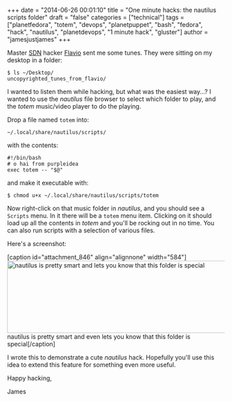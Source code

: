 +++
date = "2014-06-26 00:01:10"
title = "One minute hacks: the nautilus scripts folder"
draft = "false"
categories = ["technical"]
tags = ["planetfedora", "totem", "devops", "planetpuppet", "bash", "fedora", "hack", "nautilus", "planetdevops", "1 minute hack", "gluster"]
author = "jamesjustjames"
+++

Master <a href="https://en.wikipedia.org/wiki/Software_Defined_Networking">SDN</a> hacker <a href="https://twitter.com/guteusa">Flavio</a> sent me some tunes. They were sitting on my desktop in a folder:
```
$ ls ~/Desktop/
uncopyrighted_tunes_from_flavio/
```
I wanted to listen them while hacking, but what was the easiest way...? I wanted to use the <em>nautilus</em> file browser to select which folder to play, and the <em>totem</em> music/video player to do the playing.

Drop a file named <code>totem</code> into:
```
~/.local/share/nautilus/scripts/
```
with the contents:
```
#!/bin/bash
# o hai from purpleidea
exec totem -- "$@"
```
and make it executable with:
```
$ chmod u+x ~/.local/share/nautilus/scripts/totem
```
Now right-click on that music folder in <em>nautilus</em>, and you should see a <code>Scripts</code> menu. In it there will be a <code>totem</code> menu item. Clicking on it should load up all the contents in <em>totem</em> and you'll be rocking out in no time. You can also run scripts with a selection of various files.

Here's a screenshot:

[caption id="attachment_846" align="alignnone" width="584"]<a href="https://ttboj.files.wordpress.com/2014/06/nautilus-scripts-folder.png"><img class="size-large wp-image-846" src="http://ttboj.files.wordpress.com/2014/06/nautilus-scripts-folder.png?w=584" alt="nautilus is pretty smart and lets you know that this folder is special" width="584" height="167" /></a> nautilus is pretty smart and even lets you know that this folder is special[/caption]

I wrote this to demonstrate a cute <em>nautilus</em> hack. Hopefully you'll use this idea to extend this feature for something even more useful.

Happy hacking,

James

&nbsp;

